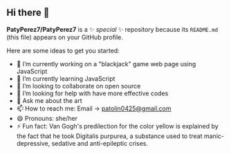 ## Hi there 👋

**PatyPerez7/PatyPerez7** is a ✨ _special_ ✨ repository because its `README.md` (this file) appears on your GitHub profile.

Here are some ideas to get you started:

- 🔭 I’m currently working on a "blackjack" game web page using JavaScript
- 🌱 I’m currently learning JavaScript
- 👯 I’m looking to collaborate on open source
- 🤔 I’m looking for help with have more effective codes
- 💬 Ask me about the art
- 📫 How to reach me: Email -> patolin0425@gmail.com
- 😄 Pronouns: she/her
- ⚡ Fun fact: Van Gogh's predilection for the color yellow is explained by the fact that he took Digitalis purpurea, a substance used to treat manic-depressive, sedative and anti-epileptic crises.
